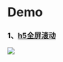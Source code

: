 # Demo
### 1、[h5全屏滚动](https://houyazhao.github.io/DemoShow/h5FullScroll/)
![](http://p04eod43p.bkt.clouddn.com/QR.png)
